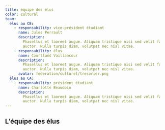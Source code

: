 ```yaml
---
title: équipe des élus
color: cultural
team:
  élus au CE:
    - responsability: vice-président étudiant
      name: Jules Perrault
      description:
        Phasellus et laoreet augue. Aliquam tristique nisi sed velit faucibus
        auctor. Nulla turpis diam, volutpat nec nisl vitae.
    - responsability: élus
      name: Courtland Vaillancour
      description:
        Phasellus et laoreet augue. Aliquam tristique nisi sed velit faucibus
        auctor. Nulla turpis diam, volutpat nec nisl vitae.
      avatar: federation/culturel/tresorier.png
  élus au CA:
    - responsability: président étudiant
      name: Charlotte Beaudoin
      description:
        Phasellus et laoreet augue. Aliquam tristique nisi sed velit faucibus
        auctor. Nulla turpis diam, volutpat nec nisl vitae.
---
```


## L'équipe des élus

<team :team="team" :color="color"></team>

